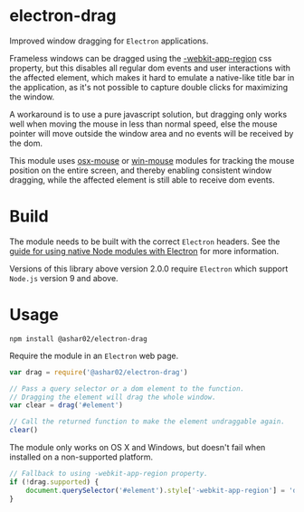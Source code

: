 # electron-drag

Improved window dragging for `Electron` applications.

Frameless windows can be dragged using the [-webkit-app-region][region] css property, but this disables all regular dom events and user interactions with the affected element, which makes it hard to emulate a native-like title bar in the application, as it's not possible to capture double clicks for maximizing the window.

A workaround is to use a pure javascript solution, but dragging only works well when moving the mouse in less than normal speed, else the mouse pointer will move outside the window area and no events will be received by the dom.

This module uses [osx-mouse][osx] or [win-mouse][win] modules for tracking the mouse position on the entire screen, and thereby enabling consistent window dragging, while the affected element is still able to receive dom events.

# Build

The module needs to be built with the correct `Electron` headers. See the [guide for using native Node modules with Electron][native] for more information.

Versions of this library above version 2.0.0 require `Electron` which support `Node.js` version 9 and above.

# Usage

	npm install @ashar02/electron-drag

Require the module in an `Electron` web page.

```javascript
var drag = require('@ashar02/electron-drag')

// Pass a query selector or a dom element to the function.
// Dragging the element will drag the whole window.
var clear = drag('#element')

// Call the returned function to make the element undraggable again.
clear()
```

The module only works on OS X and Windows, but doesn't fail when installed on a non-supported platform.

```javascript
// Fallback to using -webkit-app-region property.
if (!drag.supported) {
	document.querySelector('#element').style['-webkit-app-region'] = 'drag'
}
```

[region]: https://github.com/atom/electron/blob/master/docs/api/frameless-window.md#draggable-region
[osx]: https://github.com/kapetan/osx-mouse
[win]: https://github.com/kapetan/win-mouse
[native]: https://github.com/atom/electron/blob/master/docs/tutorial/using-native-node-modules.md
